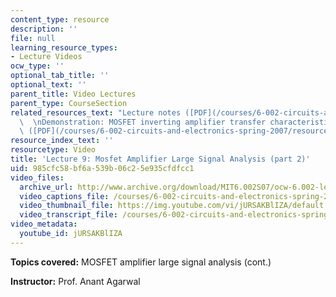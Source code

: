 ```yaml
---
content_type: resource
description: ''
file: null
learning_resource_types:
- Lecture Videos
ocw_type: ''
optional_tab_title: ''
optional_text: ''
parent_title: Video Lectures
parent_type: CourseSection
related_resources_text: "Lecture notes ([PDF](/courses/6-002-circuits-and-electronics-spring-2007/resources/6002_l9))\
  \  \nDemonstration: MOSFET inverting amplifier transfer characteristic, large signal\
  \ ([PDF](/courses/6-002-circuits-and-electronics-spring-2007/resources/demo_08))"
resource_index_text: ''
resourcetype: Video
title: 'Lecture 9: Mosfet Amplifier Large Signal Analysis (part 2)'
uid: 985cfc58-bf6a-539b-06c2-5e935cfdfcc1
video_files:
  archive_url: http://www.archive.org/download/MIT6.002S07/ocw-6.002-lec-mit-10250-07oct2003-220k.mp4
  video_captions_file: /courses/6-002-circuits-and-electronics-spring-2007/a848dd2127815a8ebeb831ef6e1b9ffd_jURSAKBlIZA.vtt
  video_thumbnail_file: https://img.youtube.com/vi/jURSAKBlIZA/default.jpg
  video_transcript_file: /courses/6-002-circuits-and-electronics-spring-2007/85621a938b41beb0feba40552bd5d49a_jURSAKBlIZA.pdf
video_metadata:
  youtube_id: jURSAKBlIZA
---
```


**Topics covered:** MOSFET amplifier large signal analysis (cont.)

**Instructor:** Prof. Anant Agarwal